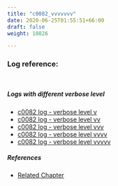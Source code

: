 ```yaml
---
title: "c0082_vvvvvvv"
date: 2020-06-25T01:55:51+66:00
draft: false
weight: 10826

---
```


### Log reference: <no value>

```
    
```

##### Logs with different verbose level
* [c0082 log - verbose level v](../../logs/c0082_v)
* [c0082 log - verbose level vv](../../logs/c0082_vv)
* [c0082 log - verbose level vvv](../../logs/c0082_vvv)
* [c0082 log - verbose level vvvv](../../logs/c0082_vvvv)
* [c0082 log - verbose level vvvvv](../../logs/c0082_vvvvv)

##### References
* [Related Chapter](../../dvars/c0082)
